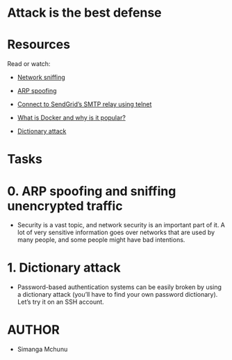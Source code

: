 # Attack is the best defense

# Resources

Read or watch:

- [Network sniffing](https://intranet.alxswe.com/rltoken/eF4956aQFYnhS_i6IF9R-g)

- [ARP spoofing](https://intranet.alxswe.com/rltoken/RK-4WtV0YCSETDSG9lr1hw)

- [Connect to SendGrid’s SMTP relay using telnet](https://intranet.alxswe.com/rltoken/twuD5E9_-V2z1zfW5nXyyg)

- [What is Docker and why is it popular?](https://intranet.alxswe.com/rltoken/56VrRmkBHFq2OKLM_FQA6w)

- [Dictionary attack](https://intranet.alxswe.com/rltoken/dbAwbf71VVSCTOfeR1NRmg)

# Tasks

# 0. ARP spoofing and sniffing unencrypted traffic
- Security is a vast topic, and network security is an important part of it. A lot of very sensitive information goes over networks that are used by many people, and some people might have bad intentions.

# 1. Dictionary attack
- Password-based authentication systems can be easily broken by using a dictionary attack (you’ll have to find your own password dictionary). Let’s try it on an SSH account.

# AUTHOR
- Simanga Mchunu
